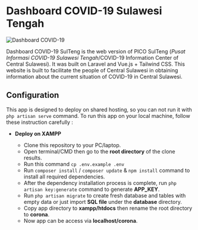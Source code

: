 # Dashboard COVID-19 Sulawesi Tengah

![Dashboard COVID-19](https://i.ibb.co/cxHmXvH/image.png)

Dashboard COVID-19 SulTeng is the web version of PICO SulTeng (*Pusat Informasi COVID-19 Sulawesi Tengah*/COVID-19 Information Center of Central Sulawesi). It was built on Laravel and Vue.js + Tailwind CSS.  This website is built to facilitate the people of Central Sulawesi in obtaining information about the current situation of COVID-19 in Central Sulawesi.

## Configuration

This app is designed to deploy on shared hosting, so you can not run it with `php artisan serve` command. To run this app on your local machine, follow these instruction carefully :

* **Deploy on XAMPP**

  * Clone this repository to your PC/laptop.
  * Open terminal/CMD then go to the **root directory** of the clone results.
  * Run this command `cp .env.example .env` 
  * Run `composer install` / `composer update` & `npm install` command to install all required dependencies.
  * After the dependency installation process is complete, run `php artisan key:generate` command to generate **APP_KEY**.
  * Run `php artisan migrate` to create fresh database and tables with empty data or just import **SQL file** under the **database** directory.
  * Copy app directory to **xampp/htdocs** then rename the root directory to **corona**.
  * Now app can be access via **localhost/corona**.
